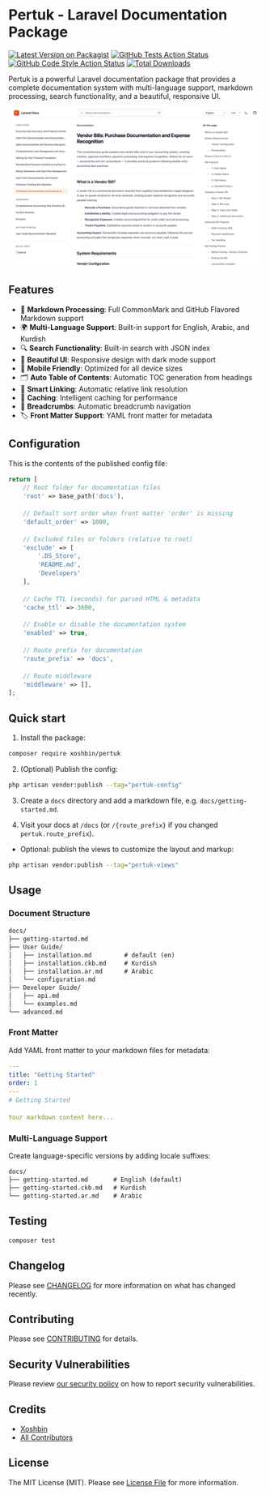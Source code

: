 # Pertuk - Laravel Documentation Package

[![Latest Version on Packagist](https://img.shields.io/packagist/v/xoshbin/pertuk.svg?style=flat-square)](https://packagist.org/packages/xoshbin/pertuk)
[![GitHub Tests Action Status](https://img.shields.io/github/workflow/status/xoshbin/pertuk/run-tests?label=tests)](https://github.com/xoshbin/pertuk/actions?query=workflow%3Arun-tests+branch%3Amain)
[![GitHub Code Style Action Status](https://img.shields.io/github/workflow/status/xoshbin/pertuk/fix-php-code-style-issues?label=code%20style)](https://github.com/xoshbin/pertuk/actions?query=workflow%3A"Fix+PHP+code+style+issues"+branch%3Amain)
[![Total Downloads](https://img.shields.io/packagist/dt/xoshbin/pertuk.svg?style=flat-square)](https://packagist.org/packages/xoshbin/pertuk)

Pertuk is a powerful Laravel documentation package that provides a complete documentation system with multi-language support, markdown processing, search functionality, and a beautiful, responsive UI.

![img.png](assets/screenshot.png)

## Features

-   📖 **Markdown Processing**: Full CommonMark and GitHub Flavored Markdown support
-   🌍 **Multi-Language Support**: Built-in support for English, Arabic, and Kurdish
-   🔍 **Search Functionality**: Built-in search with JSON index
-   🎨 **Beautiful UI**: Responsive design with dark mode support
-   📱 **Mobile Friendly**: Optimized for all device sizes
-   🗂️ **Auto Table of Contents**: Automatic TOC generation from headings
-   🔗 **Smart Linking**: Automatic relative link resolution
-   💾 **Caching**: Intelligent caching for performance
-   🧭 **Breadcrumbs**: Automatic breadcrumb navigation
-   🏷️ **Front Matter Support**: YAML front matter for metadata

## Configuration

This is the contents of the published config file:

```php
return [
    // Root folder for documentation files
    'root' => base_path('docs'),

    // Default sort order when front matter 'order' is missing
    'default_order' => 1000,

    // Excluded files or folders (relative to root)
    'exclude' => [
        '.DS_Store',
        'README.md',
        'Developers'
    ],

    // Cache TTL (seconds) for parsed HTML & metadata
    'cache_ttl' => 3600,

    // Enable or disable the documentation system
    'enabled' => true,

    // Route prefix for documentation
    'route_prefix' => 'docs',

    // Route middleware
    'middleware' => [],
];
```

## Quick start

1. Install the package:

```bash
composer require xoshbin/pertuk
```

2. (Optional) Publish the config:

```bash
php artisan vendor:publish --tag="pertuk-config"
```

3. Create a `docs` directory and add a markdown file, e.g. `docs/getting-started.md`.

4. Visit your docs at `/docs` (or `/{route_prefix}` if you changed `pertuk.route_prefix`).

-   Optional: publish the views to customize the layout and markup:

```bash
php artisan vendor:publish --tag="pertuk-views"
```

## Usage

### Document Structure

```
docs/
├── getting-started.md
├── User Guide/
│   ├── installation.md         # default (en)
│   ├── installation.ckb.md     # Kurdish
│   ├── installation.ar.md      # Arabic
│   └── configuration.md
├── Developer Guide/
│   ├── api.md
│   └── examples.md
└── advanced.md
```

### Front Matter

Add YAML front matter to your markdown files for metadata:

```yaml
---
title: "Getting Started"
order: 1
---
# Getting Started

Your markdown content here...
```

### Multi-Language Support

Create language-specific versions by adding locale suffixes:

```
docs/
├── getting-started.md       # English (default)
├── getting-started.ckb.md   # Kurdish
└── getting-started.ar.md    # Arabic
```

## Testing

```bash
composer test
```

## Changelog

Please see [CHANGELOG](CHANGELOG.md) for more information on what has changed recently.

## Contributing

Please see [CONTRIBUTING](CONTRIBUTING.md) for details.

## Security Vulnerabilities

Please review [our security policy](../../security/policy) on how to report security vulnerabilities.

## Credits

-   [Xoshbin](https://github.com/xoshbin)
-   [All Contributors](../../contributors)

## License

The MIT License (MIT). Please see [License File](LICENSE.md) for more information.
